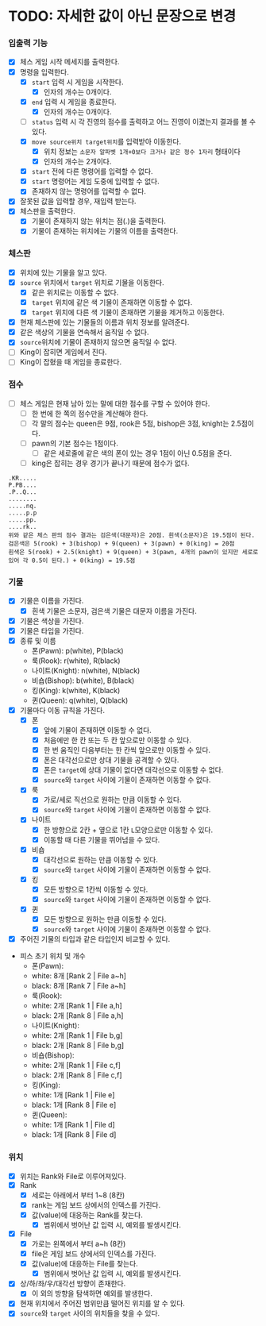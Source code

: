 # TODO: 자세한 값이 아닌 문장으로 변경

### 입출력 기능

- [x] 체스 게임 시작 메세지를 출력한다.
- [x] 명령을 입력한다.
  - [x] `start` 입력 시 게임을 시작한다.
    - [x] 인자의 개수는 0개이다.
  - [x] `end` 입력 시 게임을 종료한다.
    - [x] 인자의 개수는 0개이다.
  - [ ] `status` 입력 시 각 진영의 점수를 출력하고 어느 진영이 이겼는지 결과를 볼 수 있다.
  - [x] `move source위치 target위치`를 입력받아 이동한다.
    - [x] 위치 정보는 `소문자 알파벳 1개+0보다 크거나 같은 정수 1자리` 형태이다
    - [x] 인자의 개수는 2개이다.
  - [x] `start` 전에 다른 명령어를 입력할 수 없다.
  - [x] `start` 명령어는 게임 도중에 입력할 수 없다.
  - [x] 존재하지 않는 명령어를 입력할 수 없다.
- [x] 잘못된 값을 입력할 경우, 재입력 받는다.
- [x] 체스판을 출력한다.
    - [x] 기물이 존재하지 않는 위치는 점(.)을 출력한다.
    - [x] 기물이 존재하는 위치에는 기물의 이름을 출력한다.

### 체스판

- [x] 위치에 있는 기물을 알고 있다.
- [x] `source` 위치에서 `target` 위치로 기물을 이동한다.
    - [x] 같은 위치로는 이동할 수 없다.
    - [x] `target` 위치에 같은 색 기물이 존재하면 이동할 수 없다.
    - [x] `target` 위치에 다른 색 기물이 존재하면 기물을 제거하고 이동한다.
- [x] 현재 체스판에 있는 기물들의 이름과 위치 정보를 알려준다.
- [x] 같은 색상의 기물을 연속해서 움직일 수 없다.
- [x] `source`위치에 기물이 존재하지 않으면 움직일 수 없다.
- [ ] King이 잡히면 게임에서 진다.
- [ ] King이 잡혔을 때 게임을 종료한다.

### 점수
- [ ] 체스 게임은 현재 남아 있는 말에 대한 점수를 구할 수 있어야 한다.
    - [ ] 한 번에 한 쪽의 점수만을 계산해야 한다.
    - [ ] 각 말의 점수는 queen은 9점, rook은 5점, bishop은 3점, knight는 2.5점이다.
    - [ ] pawn의 기본 점수는 1점이다.
        - [ ] 같은 세로줄에 같은 색의 폰이 있는 경우 1점이 아닌 0.5점을 준다.
    - [ ] king은 잡히는 경우 경기가 끝나기 때문에 점수가 없다.
```
.KR.....
P.PB....
.P..Q...
........
.....nq.
.....p.p
.....pp.
....rk..
위와 같은 체스 판의 점수 결과는 검은색(대문자)은 20점. 흰색(소문자)은 19.5점이 된다.
검은색은 5(rook) + 3(bishop) + 9(queen) + 3(pawn) + 0(king) = 20점
흰색은 5(rook) + 2.5(knight) + 9(queen) + 3(pawn, 4개의 pawn이 있지만 세로로 있어 각 0.5이 된다.) + 0(king) = 19.5점
```

### 기물

- [x] 기물은 이름을 가진다.
    - [x] 흰색 기물은 소문자, 검은색 기물은 대문자 이름을 가진다.
- [x] 기물은 색상을 가진다.
- [x] 기물은 타입을 가진다.
- [x] 종류 및 이름
    - 폰(Pawn): p(white), P(black)
    - 룩(Rook): r(white), R(black)
    - 나이트(Knight): n(white), N(black)
    - 비숍(Bishop): b(white), B(black)
    - 킹(King): k(white), K(black)
    - 퀸(Queen): q(white), Q(black)
- [x] 기물마다 이동 규칙을 가진다.
    - [x] 폰
        - [x] 앞에 기물이 존재하면 이동할 수 없다.
        - [x] 처음에만 한 칸 또는 두 칸 앞으로만 이동할 수 있다.
        - [x] 한 번 움직인 다음부터는 한 칸씩 앞으로만 이동할 수 있다.
        - [x] 폰은 대각선으로만 상대 기물을 공격할 수 있다.
        - [x] 폰은 `target`에 상대 기물이 없다면 대각선으로 이동할 수 없다.
        - [x] `source`와 `target` 사이에 기물이 존재하면 이동할 수 없다.
    - [x] 룩
        - [x] 가로/세로 직선으로 원하는 만큼 이동할 수 있다.
        - [x] `source`와 `target` 사이에 기물이 존재하면 이동할 수 없다.
    - [x] 나이트
        - [x] 한 방향으로 2칸 + 옆으로 1칸 `L`모양으로만 이동할 수 있다.
        - [x] 이동할 때 다른 기물을 뛰어넘을 수 있다.
    - [x] 비숍
        - [x] 대각선으로 원하는 만큼 이동할 수 있다.
        - [x] `source`와 `target` 사이에 기물이 존재하면 이동할 수 없다.
    - [x] 킹
        - [x] 모든 방향으로 1칸씩 이동할 수 있다.
        - [x] `source`와 `target` 사이에 기물이 존재하면 이동할 수 없다.
    - [x] 퀸
        - [x] 모든 방향으로 원하는 만큼 이동할 수 있다.
        - [x] `source`와 `target` 사이에 기물이 존재하면 이동할 수 없다.
- [x] 주어진 기물의 타입과 같은 타입인지 비교할 수 있다.
- 피스 초기 위치 및 개수
    - 폰(Pawn):
    - white: 8개 [Rank 2 | File a~h]
    - black: 8개 [Rank 7 | File a~h]
    - 룩(Rook):
    - white: 2개 [Rank 1 | File a,h]
    - black: 2개 [Rank 8 | File a,h]
    - 나이트(Knight):
    - white: 2개 [Rank 1 | File b,g]
    - black: 2개 [Rank 8 | File b,g]
    - 비숍(Bishop):
    - white: 2개 [Rank 1 | File c,f]
    - black: 2개 [Rank 8 | File c,f]
    - 킹(King):
    - white: 1개 [Rank 1 | File e]
    - black: 1개 [Rank 8 | File e]
    - 퀸(Queen):
    - white: 1개 [Rank 1 | File d]
    - black: 1개 [Rank 8 | File d]

### 위치

- [x] 위치는 Rank와 File로 이루어져있다.
- [x] Rank
    - [x] 세로는 아래에서 부터 1~8 (8칸)
    - [x] rank는 게임 보드 상에서의 인덱스를 가진다.
    - [x] 값(value)에 대응하는 Rank를 찾는다.
        - [x] 범위에서 벗어난 값 입력 시, 예외를 발생시킨다.
- [x] File
    - [x] 가로는 왼쪽에서 부터 a~h (8칸)
    - [x] file은 게임 보드 상에서의 인덱스를 가진다.
    - [x] 값(value)에 대응하는 File를 찾는다.
        - [x] 범위에서 벗어난 값 입력 시, 예외를 발생시킨다.
- [x] 상/하/좌/우/대각선 방향이 존재한다.
    - [x] 이 외의 방향을 탐색하면 예외를 발생한다.
- [x] 현재 위치에서 주어진 범위만큼 떨어진 위치를 알 수 있다.
- [x] `source`와 `target` 사이의 위치들을 찾을 수 있다.
